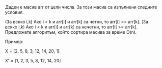 Даден е масив arr от цели числа. За този масив са изпълнени следните условия:

(За всяко i,k) Ако i < k и arr[i] и arr[k] са четни, то arr[i] <= arr[k].
(За всяко i,k) Ако i < k и аrr[i] и arr[k] са нечетни, то arr[i] >= arr[k].
Предложете алгоритъм, който сортира масива за време O(n).

Пример:

X = [2, 5, 8, 3, 12, 14, 20, 1]

X' = [1, 2, 3, 5, 8, 12, 14, 20]